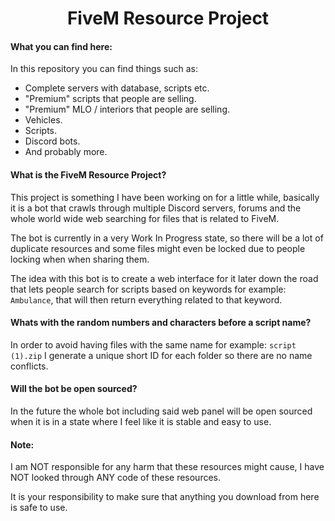 <h1 style="text-align: center;">FiveM Resource Project</h1>

#### What you can find here:
In this repository you can find things such as:
* Complete servers with database, scripts etc.
* "Premium" scripts that people are selling.
* "Premium" MLO / interiors that people are selling.
* Vehicles.
* Scripts.
* Discord bots.
* And probably more.

#### What is the FiveM Resource Project?
This project is something I have been working on for a little while, basically it is a bot that crawls through multiple Discord servers, forums and the whole world wide web searching for files that is related to FiveM.

The bot is currently in a very Work In Progress state, so there will be a lot of duplicate resources and some files might even be locked due to people locking when when sharing them.

The idea with this bot is to create a web interface for it later down the road that lets people search for scripts based on keywords for example: ``Ambulance``, that will then return everything related to that keyword.

#### Whats with the random numbers and characters before a script name?
In order to avoid having files with the same name for example: ``script (1).zip`` I generate a unique short ID for each folder so there are no name conflicts.

#### Will the bot be open sourced?
In the future the whole bot including said web panel will be open sourced when it is in a state where I feel like it is stable and easy to use.

#### Note:
I am NOT responsible for any harm that these resources might cause, I have NOT looked through ANY code of these resources.

It is your responsibility to make sure that anything you download from here is safe to use.
